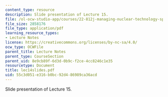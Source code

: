 ```yaml
---
content_type: resource
description: Slide presentation of Lecture 15.
file: /ol-ocw-studio-app/courses/22-812j-managing-nuclear-technology-spring-2004/55c3d051e316b0bc92d486989ca36acd_lec14slides.pdf
file_size: 2858176
file_type: application/pdf
learning_resource_types:
- Lecture Notes
license: https://creativecommons.org/licenses/by-nc-sa/4.0/
ocw_type: OCWFile
parent_title: Lecture Notes
parent_type: CourseSection
parent_uid: 8e9cb89f-6d3d-0b9c-f2ce-4cc8246c1e35
resourcetype: Document
title: lec14slides.pdf
uid: 55c3d051-e316-b0bc-92d4-86989ca36acd
---
```

Slide presentation of Lecture 15.